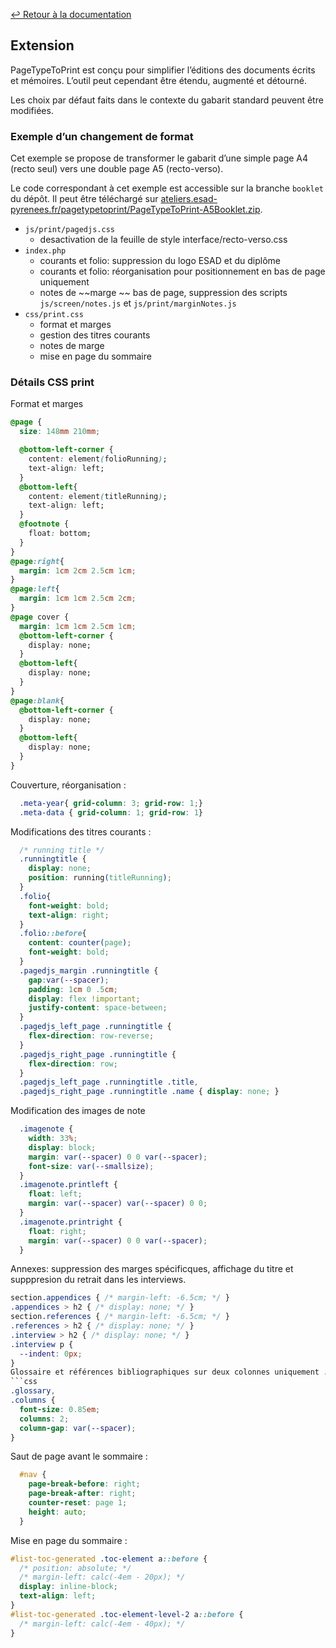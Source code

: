 [↩ Retour à la documentation](index.md)

## Extension

PageTypeToPrint est conçu pour simplifier l’éditions des documents écrits et mémoires. L’outil peut cependant être étendu, augmenté et détourné.

Les choix par défaut faits dans le contexte du gabarit standard peuvent être modifiées. 

### Exemple d’un changement de format

Cet exemple se propose de transformer le gabarit d’une simple page A4 (recto seul) vers une double page A5 (recto-verso).

Le code correspondant à cet exemple est accessible sur la branche `booklet` du dépôt. Il peut être téléchargé sur [ateliers.esad-pyrenees.fr/pagetypetoprint/PageTypeToPrint-A5Booklet.zip](https://ateliers.esad-pyrenees.fr/pagetypetoprint/PageTypeToPrint-A5Booklet.zip).

- `js/print/pagedjs.css`
  - desactivation de la feuille de style interface/recto-verso.css
- `index.php`
  - courants et folio: suppression du logo ESAD et du diplôme
  - courants et folio: réorganisation pour positionnement en bas de page uniquement
  - notes de ~~marge ~~ bas de page, suppression des scripts `js/screen/notes.js` et `js/print/marginNotes.js` 
- `css/print.css`
  - format et marges  
  - gestion des titres courants 
  - notes de marge 
  - mise en page du sommaire 

### Détails CSS print

Format et marges
```css
@page {
  size: 148mm 210mm;

  @bottom-left-corner {
    content: element(folioRunning);
    text-align: left;
  }
  @bottom-left{
    content: element(titleRunning);
    text-align: left;
  }
  @footnote {
    float: bottom;
  }
}  
@page:right{
  margin: 1cm 2cm 2.5cm 1cm;
}
@page:left{
  margin: 1cm 1cm 2.5cm 2cm;
}
@page cover {
  margin: 1cm 1cm 2.5cm 1cm;    
  @bottom-left-corner {
    display: none;
  }
  @bottom-left{
    display: none;
  }
}
@page:blank{
  @bottom-left-corner {
    display: none;
  }
  @bottom-left{
    display: none;
  }
}
```

Couverture, réorganisation :
```css
  .meta-year{ grid-column: 3; grid-row: 1;}
  .meta-data { grid-column: 1; grid-row: 1}
```
Modifications des titres courants : 
```css
  /* running title */
  .runningtitle {
    display: none;
    position: running(titleRunning);
  }
  .folio{
    font-weight: bold;
    text-align: right;
  }
  .folio::before{
    content: counter(page);
    font-weight: bold;
  }
  .pagedjs_margin .runningtitle {
    gap:var(--spacer);
    padding: 1cm 0 .5cm;
    display: flex !important;
    justify-content: space-between;
  }
  .pagedjs_left_page .runningtitle {
    flex-direction: row-reverse;
  }
  .pagedjs_right_page .runningtitle {
    flex-direction: row;
  }
  .pagedjs_left_page .runningtitle .title,
  .pagedjs_right_page .runningtitle .name { display: none; }
```

Modification des images de note
```css
  .imagenote {
    width: 33%;
    display: block;
    margin: var(--spacer) 0 0 var(--spacer);
    font-size: var(--smallsize);    
  }
  .imagenote.printleft {
    float: left;
    margin: var(--spacer) var(--spacer) 0 0;
  }
  .imagenote.printright {
    float: right;
    margin: var(--spacer) 0 0 var(--spacer);
  }
```

Annexes: suppression des marges spécificques, affichage du titre et supppresion du retrait dans les interviews.
```css
section.appendices { /* margin-left: -6.5cm; */ }
.appendices > h2 { /* display: none; */ }
section.references { /* margin-left: -6.5cm; */ }
.references > h2 { /* display: none; */ }
.interview > h2 { /* display: none; */ }
.interview p {
  --indent: 0px;
}
Glossaire et références bibliographiques sur deux colonnes uniquement :
```css
.glossary,
.columns {
  font-size: 0.85em;
  columns: 2;
  column-gap: var(--spacer);
}
```

Saut de page avant le sommaire :
```css
  #nav {
    page-break-before: right;
    page-break-after: right;
    counter-reset: page 1;
    height: auto;
  }
```
Mise en page du sommaire :
```css
#list-toc-generated .toc-element a::before {
  /* position: absolute; */
  /* margin-left: calc(-4em - 20px); */
  display: inline-block;
  text-align: left;
}
#list-toc-generated .toc-element-level-2 a::before {
  /* margin-left: calc(-4em - 40px); */
}
```